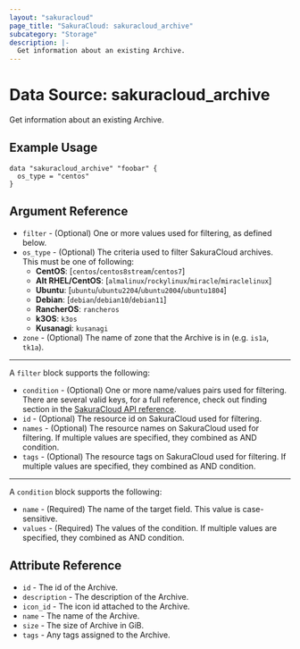 ```yaml
---
layout: "sakuracloud"
page_title: "SakuraCloud: sakuracloud_archive"
subcategory: "Storage"
description: |-
  Get information about an existing Archive.
---
```


# Data Source: sakuracloud_archive

Get information about an existing Archive.

## Example Usage

```hcl
data "sakuracloud_archive" "foobar" {
  os_type = "centos"
}
```
## Argument Reference

* `filter` - (Optional) One or more values used for filtering, as defined below.
* `os_type` - (Optional) The criteria used to filter SakuraCloud archives. This must be one of following:  
  - **CentOS**: [`centos`/`centos8stream`/`centos7`]  
  - **Alt RHEL/CentOS**: [`almalinux`/`rockylinux`/`miracle`/`miraclelinux`]
  - **Ubuntu**: [`ubuntu`/`ubuntu2204`/`ubuntu2004`/`ubuntu1804`]
  - **Debian**: [`debian`/`debian10`/`debian11`]  
  - **RancherOS**: `rancheros`  
  - **k3OS**: `k3os`  
  - **Kusanagi**: `kusanagi`  
* `zone` - (Optional) The name of zone that the Archive is in (e.g. `is1a`, `tk1a`).

---

A `filter` block supports the following:

* `condition` - (Optional) One or more name/values pairs used for filtering. There are several valid keys, for a full reference, check out finding section in the [SakuraCloud API reference](https://developer.sakura.ad.jp/cloud/api/1.1/).
* `id` - (Optional) The resource id on SakuraCloud used for filtering.
* `names` - (Optional) The resource names on SakuraCloud used for filtering. If multiple values are specified, they combined as AND condition.
* `tags` - (Optional) The resource tags on SakuraCloud used for filtering. If multiple values are specified, they combined as AND condition.

---

A `condition` block supports the following:

* `name` - (Required) The name of the target field. This value is case-sensitive.
* `values` - (Required) The values of the condition. If multiple values are specified, they combined as AND condition.


## Attribute Reference

* `id` - The id of the Archive.
* `description` - The description of the Archive.
* `icon_id` - The icon id attached to the Archive.
* `name` - The name of the Archive.
* `size` - The size of Archive in GiB.
* `tags` - Any tags assigned to the Archive.




